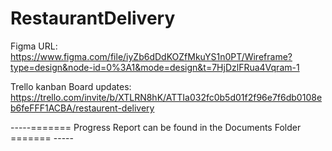 ﻿# RestaurantDelivery

Figma URL:
https://www.figma.com/file/iyZb6dDdKOZfMkuYS1n0PT/Wireframe?type=design&node-id=0%3A1&mode=design&t=7HjDzlFRua4Vqram-1

Trello kanban Board updates:
https://trello.com/invite/b/XTLRN8hK/ATTIa032fc0b5d01f2f96e7f6db0108eb6feFFF1ACBA/restaurent-delivery

-----======= Progress Report can be found in the Documents Folder ======= -----
